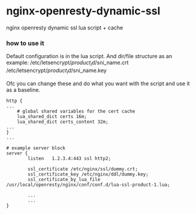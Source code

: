 # nginx-openresty-dynamic-ssl
nginx openresty dynamic ssl lua script + cache

### how to use it

Default configuration is in the lua script. And dir/file structure as an example:
/etc/letsencrypt/$product_id/$sni_name.crt
/etc/letsencrypt/$product_id/$sni_name.key

Ofc you can change these and do what you want with the script and use it as a baseline.

```
http {
...
    # global shared variables for the cert cache
    lua_shared_dict certs 16m;
    lua_shared_dict certs_content 32m;
...
}
...

# example server block
server {
        listen   1.2.3.4:443 ssl http2;

        ssl_certificate /etc/nginx/ssl/dummy.crt;
        ssl_certificate_key /etc/nginx/ddl/dummy.key;
        ssl_certificate_by_lua_file /usr/local/openresty/nginx/conf/conf.d/lua-ssl-product-1.lua;
        
        ...
        ...
}
```
